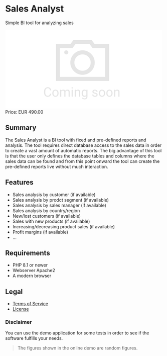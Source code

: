 # Sales Analyst

Simple BI tool for analyzing sales

<div class="splash">
    <img alt="Splash" src="/tpl/img/placeholder_splash.png">
    <div class="price">Price: EUR 490.00</div>
    <div class="purchase">
        <!--<a class="button" href="#">Demo</a>
        <a class="button" href="#">Buy</a>-->
    </div>
</div>

## Summary

The Sales Analyst is a BI tool with fixed and pre-defined reports and analysis. The tool requires direct database access to the sales data in order to create a vast amount of automatic reports. The big advantage of this tool is that the user only defines the database tables and columns where the sales data can be found and from this point onward the tool can create the pre-defined reports live without much interaction.

## Features

* Sales analysis by customer (if available)
* Sales analysis by prodct segment (if available)
* Sales analysis by sales manager (if available)
* Sales analysis by country/region
* New/lost customers (if available)
* Sales with new products (if available)
* Increasing/decreasing product sales (if available)
* Profit margins (if available)
* ...

## Requirements

* PHP 8.1 or newer
* Webserver Apache2
* A modern browser

## Legal

* [Terms of Service](/en/terms)
* [License](/content/licenses/LICENSE%20V2.txt)

### Disclaimer

You can use the demo application for some tests in order to see if the software fulfills your needs.

> The figures shown in the online demo are random figures.
